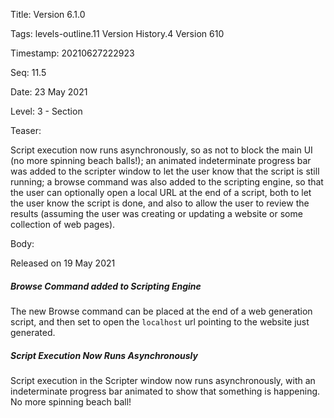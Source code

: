 Title:  Version 6.1.0

Tags:   levels-outline.11 Version History.4 Version 610

Timestamp: 20210627222923

Seq:    11.5

Date:   23 May 2021

Level:  3 - Section

Teaser: 

Script execution now runs asynchronously, so as not to block the main UI (no more spinning beach balls!); an animated indeterminate progress bar was added to the scripter window to let the user know that the script is still running; a browse command was also added to the scripting engine, so that the user can optionally open a local URL at the end of a script, both to let the user know the script is done, and also to allow the user to review the results (assuming the user was creating or updating a website or some collection of web pages).


Body: 

Released on 19 May 2021
 
##### Browse Command added to Scripting Engine

The new Browse command can be placed at the end of a web generation script, and then set to open the `localhost` url pointing to the website just generated. 

 
##### Script Execution Now Runs Asynchronously

Script execution in the Scripter window now runs asynchronously, with an indeterminate progress bar animated to show that something is happening. No more spinning beach ball!
